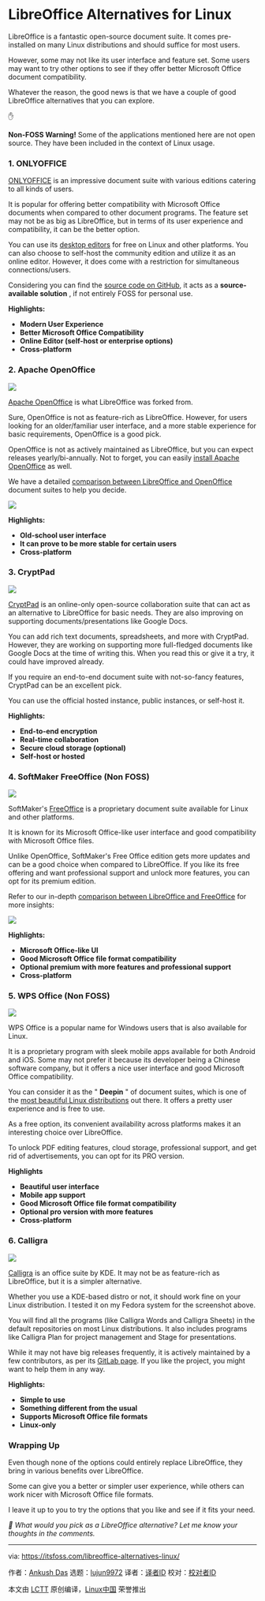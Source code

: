 [#]: subject: "LibreOffice Alternatives for Linux"
[#]: via: "https://itsfoss.com/libreoffice-alternatives-linux/"
[#]: author: "Ankush Das https://itsfoss.com/author/ankush/"
[#]: collector: "lujun9972/lctt-scripts-1693450080"
[#]: translator: " "
[#]: reviewer: " "
[#]: publisher: " "
[#]: url: " "

LibreOffice Alternatives for Linux
======

LibreOffice is a fantastic open-source document suite. It comes pre-installed on many Linux distributions and should suffice for most users.

However, some may not like its user interface and feature set. Some users may want to try other options to see if they offer better Microsoft Office document compatibility.

Whatever the reason, the good news is that we have a couple of good LibreOffice alternatives that you can explore.

✋

****Non-FOSS Warning!**** Some of the applications mentioned here are not open source. They have been included in the context of Linux usage.

### 1\. ONLYOFFICE

[ONLYOFFICE][1] is an impressive document suite with various editions catering to all kinds of users.

It is popular for offering better compatibility with Microsoft Office documents when compared to other document programs. The feature set may not be as big as LibreOffice, but in terms of its user experience and compatibility, it can be the better option.

You can use its [desktop editors][2] for free on Linux and other platforms. You can also choose to self-host the community edition and utilize it as an online editor. However, it does come with a restriction for simultaneous connections/users.

Considering you can find the [source code on GitHub][3], it acts as a **source-available solution** , if not entirely FOSS for personal use.

**Highlights:**

  * **Modern User Experience**
  * **Better Microsoft Office Compatibility**
  * **Online Editor (self-host or enterprise options)**
  * **Cross-platform**



### 2\. Apache OpenOffice

![][4]

[Apache OpenOffice][5] is what LibreOffice was forked from.

Sure, OpenOffice is not as feature-rich as LibreOffice. However, for users looking for an older/familiar user interface, and a more stable experience for basic requirements, OpenOffice is a good pick.

OpenOffice is not as actively maintained as LibreOffice, but you can expect releases yearly/bi-annually. Not to forget, you can easily [install Apache OpenOffice][6] as well.

We have a detailed [comparison between LibreOffice and OpenOffice][7] document suites to help you decide.

![][8]

**Highlights:**

  * **Old-school user interface**
  * **It can prove to be more stable for certain users**
  * **Cross-platform**



### 3\. CryptPad

![][9]

[CryptPad][10] is an online-only open-source collaboration suite that can act as an alternative to LibreOffice for basic needs. They are also improving on supporting documents/presentations like Google Docs.

You can add rich text documents, spreadsheets, and more with CryptPad. However, they are working on supporting more full-fledged documents like Google Docs at the time of writing this. When you read this or give it a try, it could have improved already.

If you require an end-to-end document suite with not-so-fancy features, CryptPad can be an excellent pick.

You can use the official hosted instance, public instances, or self-host it.

**Highlights:**

  * **End-to-end encryption**
  * **Real-time collaboration**
  * **Secure cloud storage (optional)**
  * **Self-host or hosted**



### 4\. SoftMaker FreeOffice (Non FOSS)

![][11]

SoftMaker's [FreeOffice][12] is a proprietary document suite available for Linux and other platforms.

It is known for its Microsoft Office-like user interface and good compatibility with Microsoft Office files.

Unlike OpenOffice, SoftMaker's Free Office edition gets more updates and can be a good choice when compared to LibreOffice. If you like its free offering and want professional support and unlock more features, you can opt for its premium edition.

Refer to our in-depth [comparison between LibreOffice and FreeOffice][13] for more insights:

![][8]

**Highlights:**

  * **Microsoft Office-like UI**
  * **Good Microsoft Office file format compatibility**
  * **Optional premium with more features and professional support**
  * **Cross-platform**



### 5\. WPS Office (Non FOSS)

![][14]

WPS Office is a popular name for Windows users that is also available for Linux.

It is a proprietary program with sleek mobile apps available for both Android and iOS. Some may not prefer it because its developer being a Chinese software company, but it offers a nice user interface and good Microsoft Office compatibility.

You can consider it as the " **Deepin** " of document suites, which is one of the [most beautiful Linux distributions][15] out there. It offers a pretty user experience and is free to use.

As a free option, its convenient availability across platforms makes it an interesting choice over LibreOffice.

To unlock PDF editing features, cloud storage, professional support, and get rid of advertisements, you can opt for its PRO version.

**Highlights**

  * **Beautiful user interface**
  * **Mobile app support**
  * **Good Microsoft Office file format compatibility**
  * **Optional pro version with more features**
  * **Cross-platform**



### 6\. Calligra

![][16]

[Calligra][17] is an office suite by KDE. It may not be as feature-rich as LibreOffice, but it is a simpler alternative.

Whether you use a KDE-based distro or not, it should work fine on your Linux distribution. I tested it on my Fedora system for the screenshot above.

You will find all the programs (like Calligra Words and Calligra Sheets) in the default repositories on most Linux distributions. It also includes programs like Calligra Plan for project management and Stage for presentations.

While it may not have big releases frequently, it is actively maintained by a few contributors, as per its [GitLab page][18]. If you like the project, you might want to help them in any way.

**Highlights:**

  * **Simple to use**
  * **Something different from the usual**
  * **Supports Microsoft Office file formats**
  * **Linux-only**



### Wrapping Up

Even though none of the options could entirely replace LibreOffice, they bring in various benefits over LibreOffice.

Some can give you a better or simpler user experience, while others can work nicer with Microsoft Office file formats.

I leave it up to you to try the options that you like and see if it fits your need.

_💬 What would you pick as a LibreOffice alternative? Let me know your thoughts in the comments._

--------------------------------------------------------------------------------

via: https://itsfoss.com/libreoffice-alternatives-linux/

作者：[Ankush Das][a]
选题：[lujun9972][b]
译者：[译者ID](https://github.com/译者ID)
校对：[校对者ID](https://github.com/校对者ID)

本文由 [LCTT](https://github.com/LCTT/TranslateProject) 原创编译，[Linux中国](https://linux.cn/) 荣誉推出

[a]: https://itsfoss.com/author/ankush/
[b]: https://github.com/lujun9972
[1]: https://www.onlyoffice.com/
[2]: https://www.onlyoffice.com/en/desktop.aspx
[3]: https://github.com/ONLYOFFICE
[4]: https://itsfoss.com/content/images/2023/11/openoffice-writer.png
[5]: https://www.openoffice.org/
[6]: https://itsfoss.com/install-openoffice-ubuntu-linux/
[7]: https://itsfoss.com/libreoffice-vs-openoffice/
[8]: https://itsfoss.com/content/images/size/w256h256/2022/12/android-chrome-192x192.png
[9]: https://itsfoss.com/content/images/2023/11/cryptpad-rich-text.png
[10]: https://cryptpad.org/
[11]: https://itsfoss.com/content/images/2023/11/freeoffice-textmaker.png
[12]: https://www.freeoffice.com/en/
[13]: https://itsfoss.com/libreoffice-vs-freeoffice/
[14]: https://itsfoss.com/content/images/2023/11/wps-office-linux.png
[15]: https://itsfoss.com/beautiful-linux-distributions/
[16]: https://itsfoss.com/content/images/2023/11/calligra-words.png
[17]: https://calligra.org/
[18]: https://invent.kde.org/office/calligra
